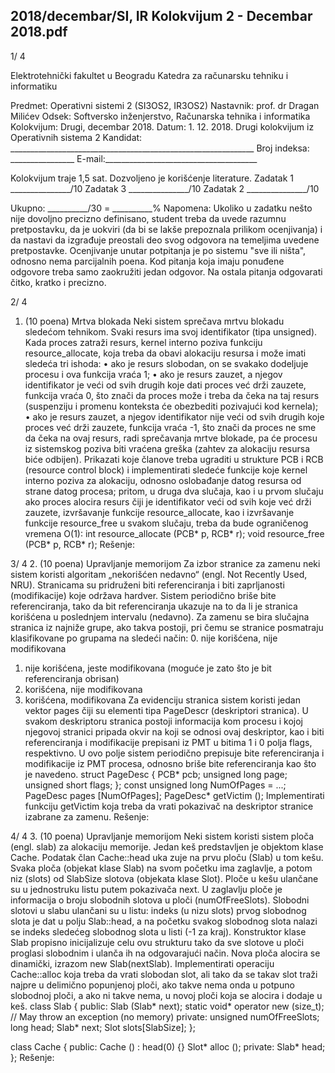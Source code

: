 2018/decembar/SI, IR Kolokvijum 2 - Decembar 2018.pdf
--------------------------------------------------------------------------------


1/  4 
 
Elektrotehnički fakultet u Beogradu 
Katedra za računarsku tehniku i informatiku 
 
Predmet: Operativni sistemi 2 (SI3OS2, IR3OS2) 
Nastavnik: prof. dr Dragan Milićev 
Odsek: Softversko inženjerstvo, Računarska tehnika i informatika 
Kolokvijum: Drugi, decembar 2018. 
Datum: 1. 12. 2018. 
Drugi kolokvijum iz Operativnih sistema 2 
Kandidat: _____________________________________________________________ 
Broj indeksa: ________________  E-mail:______________________________________ 
 
Kolokvijum traje 1,5 sat. Dozvoljeno je korišćenje literature. 
Zadatak 1 _______________/10   Zadatak 3 _______________/10 
Zadatak 2 _______________/10    
 
Ukupno: __________/30 = __________% 
Napomena: Ukoliko u zadatku nešto nije dovoljno precizno definisano, student treba da 
uvede razumnu pretpostavku, da je uokviri (da bi se lakše prepoznala prilikom ocenjivanja) i 
da  nastavi  da  izgrađuje  preostali  deo  svog  odgovora  na  temeljima  uvedene  pretpostavke. 
Ocenjivanje unutar potpitanja je po sistemu "sve ili ništa", odnosno nema parcijalnih poena. 
Kod pitanja koja imaju ponuđene odgovore treba samo zaokružiti jedan odgovor. Na ostala 
pitanja odgovarati čitko, kratko i precizno. 
 

2/  4 
1. (10 poena) Mrtva blokada 
Neki sistem sprečava mrtvu blokadu sledećom tehnikom. Svaki resurs ima svoj identifikator 
(tipa unsigned).   Kada   proces   zatraži   resurs,   kernel   interno   poziva   funkciju 
resource_allocate, koja treba da obavi alokaciju resursa i može imati sledeća tri ishoda: 
• ako je resurs slobodan, on se svakako dodeljuje procesu i ova funkcija vraća 1; 
• ako je resurs zauzet, a njegov identifikator je veći od svih drugih koje dati proces već 
drži zauzete, funkcija vraća 0, što znači da proces može i treba da čeka na taj resurs 
(suspenziju i promenu konteksta će obezbediti pozivajući kod kernela); 
• ako je resurs zauzet, a njegov identifikator nije veći od svih drugih koje proces već 
drži zauzete, funkcija vraća -1, što znači da proces ne sme da čeka na ovaj resurs, radi 
sprečavanja mrtve blokade, pa će procesu iz sistemskog poziva biti vraćena greška 
(zahtev za alokaciju resursa biće odbijen). 
Prikazati  koje  članove  treba  ugraditi  u  strukture  PCB  i  RCB  (resource  control  block)  i 
implementirati sledeće funkcije koje kernel interno poziva za alokaciju, odnosno oslobađanje 
datog resursa od strane datog procesa; pritom, u druga dva slučaja, kao i u prvom slučaju ako 
proces  alocira  resurs  čiji  je  identifikator  veći  od  svih  koje  već  drži  zauzete,  izvršavanje 
funkcije 
resource_allocate, kao i izvršavanje funkcije resource_free u svakom slučaju, 
treba da bude ograničenog vremena O(1): 
int  resource_allocate (PCB* p, RCB* r); 
void resource_free     (PCB* p, RCB* r); 
Rešenje: 
 

3/  4 
2. (10 poena) Upravljanje memorijom 
Za izbor stranice za zamenu neki sistem koristi algoritam „nekorišćen nedavno“ (engl. Not 
Recently   Used,  NRU).  Stranicama  su  pridruženi  biti  referenciranja  i  biti  zaprljanosti 
(modifikacije) koje održava hardver. Sistem periodično briše bite referenciranja, tako da bit 
referenciranja ukazuje na to da li je stranica korišćena u poslednjem intervalu (nedavno). Za 
zamenu se bira slučajna stranica iz najniže grupe, ako takva postoji, pri čemu se stranice 
posmatraju klasifikovane po grupama na sledeći način: 
0. nije korišćena, nije modifikovana 
1. nije korišćena, jeste modifikovana (moguće je zato što je bit referenciranja obrisan) 
2. korišćena, nije modifikovana 
3. korišćena, modifikovana 
Za  evidenciju  stranica  sistem  koristi  jedan  vektor 
pages čiji  su  elementi  tipa   PageDescr 
(deskriptori stranica). U svakom deskriptoru stranica postoji informacija kom procesu i kojoj 
njegovoj stranici pripada okvir na koji se odnosi ovaj deskriptor, kao i biti referenciranja i 
modifikacije prepisani iz PMT u bitima 1 i 0 polja 
flags, respektivno. U ovo polje sistem 
periodično prepisuje bite referenciranja i modifikacije iz PMT procesa, odnosno briše bite 
referenciranja kao što je navedeno. 
struct PageDesc { 
  PCB* pcb; 
  unsigned long page; 
  unsigned short flags; 
}; 
const unsigned long NumOfPages = ...; 
PageDesc pages [NumOfPages]; 
PageDesc* getVictim (); 
Implementirati  funkciju getVictim koja  treba  da  vrati  pokazivač  na  deskriptor  stranice 
izabrane za zamenu. 
Rešenje: 
 

4/  4 
3. (10 poena) Upravljanje memorijom 
Neki sistem koristi sistem ploča (engl. slab) za alokaciju memorije. Jedan keš predstavljen je 
objektom klase Cache. Podatak član Cache::head uka zuje na prvu ploču (Slab) u tom kešu. 
Svaka ploča (objekat klase 
Slab) na svom početku ima zaglavlje, a potom niz (slots) od 
SlabSize slotova (objekata klase Slot). Ploče u kešu ulančane su u jednostruku listu putem 
pokazivača next.  U  zaglavlju  ploče  je informacija  o  broju  slobodnih  slotova  u ploči 
(numOfFreeSlots). Slobodni slotovi u slabu ulančani su u listu: indeks (u nizu slots) prvog 
slobodnog slota je dat u polju 
Slab::head, a na početku svakog slobodnog slota nalazi se 
indeks  sledećeg  slobodnog  slota u listi  (-1  za  kraj).  Konstruktor  klase Slab propisno 
inicijalizuje celu ovu strukturu tako da sve slotove u ploči proglasi slobodnim i ulanča ih na 
odgovarajući način. Nova ploča alocira se dinamički, izrazom new Slab(nextSlab). 
Implementirati operaciju Cache::alloc koja treba da vrati slobodan slot, ali tako da se takav 
slot  traži najpre u delimično popunjenoj ploči, ako takve nema onda u potpuno slobodnoj 
ploči, a ako ni takve nema, u novoj ploči koja se alocira i dodaje u keš. 
class Slab { 
public: 
  Slab (Slab* next); 
  static void* operator new (size_t); // May throw an exception (no memory) 
private: 
  unsigned numOfFreeSlots; 
  long head; 
  Slab* next; 
  Slot slots[SlabSize]; 
}; 
 
class Cache { 
public: 
  Cache () : head(0) {} 
  Slot* alloc (); 
private: 
  Slab* head; 
}; 
Rešenje: 